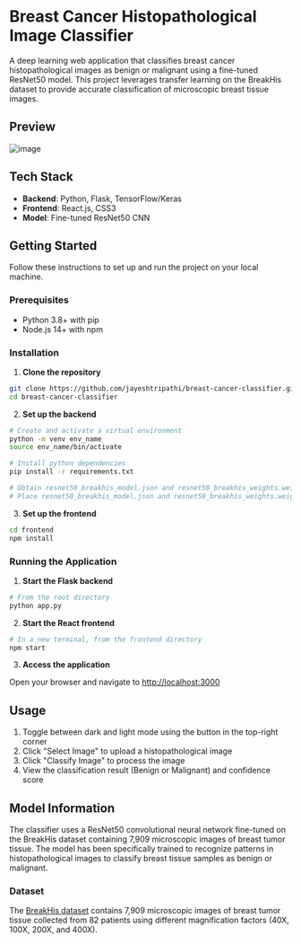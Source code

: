 # Breast Cancer Histopathological Image Classifier

A deep learning web application that classifies breast cancer histopathological images as benign or malignant using a fine-tuned ResNet50 model. This project leverages transfer learning on the BreakHis dataset to provide accurate classification of microscopic breast tissue images.


## Preview
![image](https://github.com/user-attachments/assets/2643ba6d-a483-44c9-ba4c-c2e937c1494b)


## Tech Stack

- **Backend**: Python, Flask, TensorFlow/Keras
- **Frontend**: React.js, CSS3
- **Model**: Fine-tuned ResNet50 CNN

## Getting Started

Follow these instructions to set up and run the project on your local machine.

### Prerequisites

- Python 3.8+ with pip
- Node.js 14+ with npm


### Installation

1. **Clone the repository**
```bash
git clone https://github.com/jayeshtripathi/breast-cancer-classifier.git
cd breast-cancer-classifier
```

2. **Set up the backend**
```bash
# Create and activate a virtual environment
python -m venv env_name
source env_name/bin/activate

# Install python dependencies
pip install -r requirements.txt

# Obtain resnet50_breakhis_model.json and resnet50_breakhis_weights.weights.h5 by executing the cells in finetune_resnet50.ipynb. This was done with Kaggle notebook, but the same can be executed in local machine by downloading the BreakHis dataset locally.
# Place resnet50_breakhis_model.json and resnet50_breakhis_weights.weights.h5 in the root directory
```

3. **Set up the frontend**
```bash
cd frontend
npm install
```


### Running the Application

1. **Start the Flask backend**
```bash
# From the root directory
python app.py
```

2. **Start the React frontend**
```bash
# In a new terminal, from the frontend directory
npm start
```

3. **Access the application**

Open your browser and navigate to [http://localhost:3000](http://localhost:3000)

## Usage

1. Toggle between dark and light mode using the button in the top-right corner
2. Click "Select Image" to upload a histopathological image
3. Click "Classify Image" to process the image
4. View the classification result (Benign or Malignant) and confidence score

## Model Information

The classifier uses a ResNet50 convolutional neural network fine-tuned on the BreakHis dataset containing 7,909 microscopic images of breast tumor tissue. The model has been specifically trained to recognize patterns in histopathological images to classify breast tissue samples as benign or malignant.

### Dataset

The [BreakHis dataset](https://web.inf.ufpr.br/vri/databases/breast-cancer-histopathological-database-breakhis/) contains 7,909 microscopic images of breast tumor tissue collected from 82 patients using different magnification factors (40X, 100X, 200X, and 400X).


